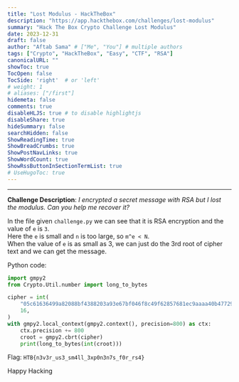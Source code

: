 ```yaml
---
title: "Lost Modulus - HackTheBox"
description: "https://app.hackthebox.com/challenges/lost-modulus"
summary: "Hack The Box Crypto Challenge Lost Modulus"
date: 2023-12-31
draft: false
author: "Aftab Sama" # ["Me", "You"] # multiple authors
tags: ["Crypto", "HackTheBox", "Easy", "CTF", "RSA"]
canonicalURL: ""
showToc: true
TocOpen: false
TocSide: 'right'  # or 'left'
# weight: 1
# aliases: ["/first"]
hidemeta: false
comments: true
disableHLJS: true # to disable highlightjs
disableShare: true
hideSummary: false
searchHidden: false
ShowReadingTime: true
ShowBreadCrumbs: true
ShowPostNavLinks: true
ShowWordCount: true
ShowRssButtonInSectionTermList: true
# UseHugoToc: true
---
```


------------------------

__Challenge Description__: _I encrypted a secret message with RSA but I lost the modulus. Can you help me recover it?_

In the file given `challenge.py` we can see that it is RSA encryption and the value of `e` is `3`. \
Here the `e` is small and `n` is too large, so `m^e < N`. \
When the value of `e` is as small as 3, we can just do the 3rd root of cipher text and we can get the message.

Python code:

```python
import gmpy2
from Crypto.Util.number import long_to_bytes

cipher = int(
    "05c61636499a82088bf4388203a93e67bf046f8c49f62857681ec9aaaa40b4772933e0abc83e938c84ff8e67e5ad85bd6eca167585b0cc03eb1333b1b1462d9d7c25f44e53bcb568f0f05219c0147f7dc3cbad45dec2f34f03bcadcbba866dd0c566035c8122d68255ada7d18954ad604965",
    16,
)
with gmpy2.local_context(gmpy2.context(), precision=800) as ctx:
    ctx.precision += 800
    croot = gmpy2.cbrt(cipher)
    print(long_to_bytes(int(croot)))
```

Flag: `HTB{n3v3r_us3_sm4ll_3xp0n3n7s_f0r_rs4}`

Happy Hacking
